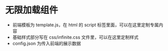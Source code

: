 # 无限加载组件

- 前端模板为 template.js，在 html 的 script 标签里面，可以在这里定制专属内容
- 基础样式部分写在 css/infinite.css 文件里，可以在这里定制样式
- config.json 为传入前端的展示数据
